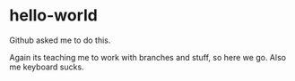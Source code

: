 # hello-world
Github asked me to do this.

Again its teaching me to work with branches and stuff, so here we go.
Also me keyboard sucks.
